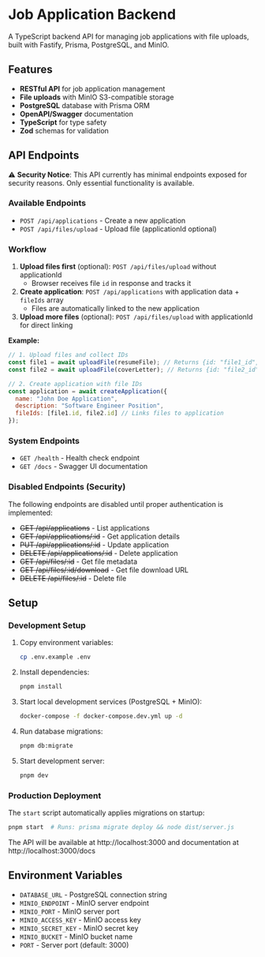 # Job Application Backend

A TypeScript backend API for managing job applications with file uploads, built with Fastify, Prisma, PostgreSQL, and MinIO.

## Features

- **RESTful API** for job application management
- **File uploads** with MinIO S3-compatible storage
- **PostgreSQL** database with Prisma ORM
- **OpenAPI/Swagger** documentation
- **TypeScript** for type safety
- **Zod** schemas for validation

## API Endpoints

⚠️ **Security Notice**: This API currently has minimal endpoints exposed for security reasons. Only essential functionality is available.

### Available Endpoints
- `POST /api/applications` - Create a new application
- `POST /api/files/upload` - Upload file (applicationId optional)

### Workflow
1. **Upload files first** (optional): `POST /api/files/upload` without applicationId
   - Browser receives file `id` in response and tracks it
2. **Create application**: `POST /api/applications` with application data + `fileIds` array
   - Files are automatically linked to the new application
3. **Upload more files** (optional): `POST /api/files/upload` with applicationId for direct linking

**Example:**
```javascript
// 1. Upload files and collect IDs
const file1 = await uploadFile(resumeFile); // Returns {id: "file1_id", ...}
const file2 = await uploadFile(coverLetter); // Returns {id: "file2_id", ...}

// 2. Create application with file IDs
const application = await createApplication({
  name: "John Doe Application",
  description: "Software Engineer Position", 
  fileIds: [file1.id, file2.id] // Links files to application
});
```

### System Endpoints
- `GET /health` - Health check endpoint
- `GET /docs` - Swagger UI documentation

### Disabled Endpoints (Security)
The following endpoints are disabled until proper authentication is implemented:
- ~~GET /api/applications~~ - List applications
- ~~GET /api/applications/:id~~ - Get application details  
- ~~PUT /api/applications/:id~~ - Update application
- ~~DELETE /api/applications/:id~~ - Delete application
- ~~GET /api/files/:id~~ - Get file metadata
- ~~GET /api/files/:id/download~~ - Get file download URL
- ~~DELETE /api/files/:id~~ - Delete file


## Setup

### Development Setup

1. Copy environment variables:
   ```bash
   cp .env.example .env
   ```

2. Install dependencies:
   ```bash
   pnpm install
   ```

3. Start local development services (PostgreSQL + MinIO):
   ```bash
   docker-compose -f docker-compose.dev.yml up -d
   ```

4. Run database migrations:
   ```bash
   pnpm db:migrate
   ```

5. Start development server:
   ```bash
   pnpm dev
   ```

### Production Deployment

The `start` script automatically applies migrations on startup:
```bash
pnpm start  # Runs: prisma migrate deploy && node dist/server.js
```

The API will be available at http://localhost:3000 and documentation at http://localhost:3000/docs

## Environment Variables

- `DATABASE_URL` - PostgreSQL connection string
- `MINIO_ENDPOINT` - MinIO server endpoint
- `MINIO_PORT` - MinIO server port
- `MINIO_ACCESS_KEY` - MinIO access key
- `MINIO_SECRET_KEY` - MinIO secret key
- `MINIO_BUCKET` - MinIO bucket name
- `PORT` - Server port (default: 3000)